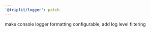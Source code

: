 ```yaml
---
'@triplit/logger': patch
---
```


make console logger formatting configurable, add log level filtering
